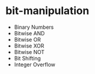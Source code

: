 # bit-manipulation
- Binary Numbers
- Bitwise AND
- Bitwise OR
- Bitwise XOR
- Bitwise NOT
- Bit Shifting
- Integer Overflow
